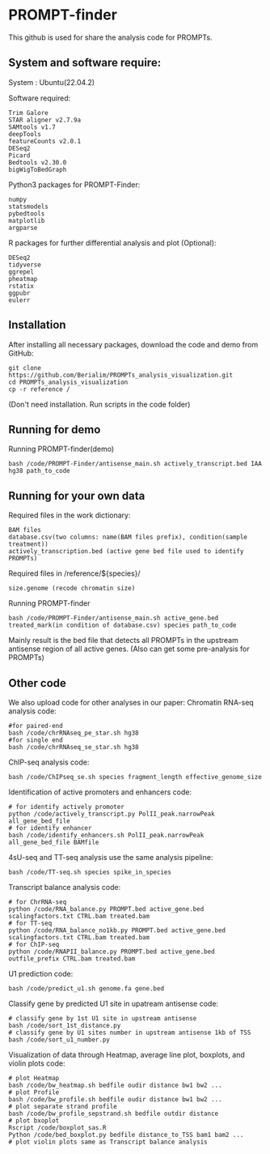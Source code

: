 PROMPT-finder
=================
This github is used for share the analysis code for PROMPTs.

System and software require:
-----------------
System : Ubuntu(22.04.2)

Software required:
```
Trim Galore
STAR aligner v2.7.9a
SAMtools v1.7
deepTools
featureCounts v2.0.1
DESeq2
Picard
Bedtools v2.30.0
bigWigToBedGraph
```

Python3 packages for PROMPT-Finder:
```
numpy
statsmodels
pybedtools
matplotlib
argparse
```

R packages for further differential analysis and plot (Optional):
```
DESeq2
tidyverse
ggrepel
pheatmap
rstatix
ggpubr 
eulerr
```
Installation
-----------------
After installing all necessary packages, download the code and demo from GitHub:
```
git clone https://github.com/Berialim/PROMPTs_analysis_visualization.git
cd PROMPTs_analysis_visualization
cp -r reference /  
```
(Don't need installation. Run scripts in the code folder)

Running for demo
-----------------
Running PROMPT-finder(demo)
```
bash /code/PROMPT-Finder/antisense_main.sh actively_transcript.bed IAA hg38 path_to_code
```

Running for your own data
-----------------
Required files in the work dictionary:
```
BAM files
database.csv(two columns: name(BAM files prefix), condition(sample treatment))
actively_transcription.bed (active gene bed file used to identify PROMPTs)
```
Required files in /reference/${species}/
```
size.genome (recode chromatin size)

```
Running PROMPT-finder
```
bash /code/PROMPT-Finder/antisense_main.sh active_gene.bed treated_mark(in condition of database.csv) species path_to_code
```

Mainly result is the bed file that detects all PROMPTs in the upstream antisense region of all active genes.
(Also can get some pre-analysis for PROMPTs)

Other code
-----------------
We also upload code for other analyses in our paper:
Chromatin RNA-seq analysis code:
```
#for paired-end
bash /code/chrRNAseq_pe_star.sh hg38
#for single end
bash /code/chrRNAseq_se_star.sh hg38
```
ChIP-seq analysis code:
```
bash /code/ChIPseq_se.sh species fragment_length effective_genome_size
```
Identification of active promoters and enhancers code:
```
# for identify actively promoter
python /code/actively_transcript.py PolII_peak.narrowPeak all_gene_bed_file
# for identify enhancer
bash /code/identify_enhancers.sh PolII_peak.narrowPeak all_gene_bed_file BAMfile
```

4sU-seq and TT-seq analysis use the same analysis pipeline:
```
bash /code/TT-seq.sh species spike_in_species
```
Transcript balance analysis code:
```
# for ChrRNA-seq
python /code/RNA_balance.py PROMPT.bed active_gene.bed scalingfactors.txt CTRL.bam treated.bam
# for TT-seq
python /code/RNA_balance_no1kb.py PROMPT.bed active_gene.bed scalingfactors.txt CTRL.bam treated.bam
# for ChIP-seq
python /code/RNAPII_balance.py PROMPT.bed active_gene.bed outfile_prefix CTRL.bam treated.bam 
```
U1 prediction code:
```
bash /code/predict_u1.sh genome.fa gene.bed
```
Classify gene by predicted U1 site in upatream antisense code:
```
# classify gene by 1st U1 site in upstream antisense
bash /code/sort_1st_distance.py
# classify gene by U1 sites number in upstream antisense 1kb of TSS
bash /code/sort_u1_number.py
```
Visualization of data through Heatmap, average line plot, boxplots, and violin plots code:
```
# plot Heatmap
bash /code/bw_heatmap.sh bedfile oudir distance bw1 bw2 ...
# plot Profile
bash /code/bw_profile.sh bedfile oudir distance bw1 bw2 ...
# plot separate strand profile
bash /code/bw_profile_sepstrand.sh bedfile outdir distance
# plot bxoplot
Rscript /code/boxplot_sas.R
Python /code/bed_boxplot.py bedfile distance_to_TSS bam1 bam2 ...
# plot violin plots same as Transcript balance analysis 
```
